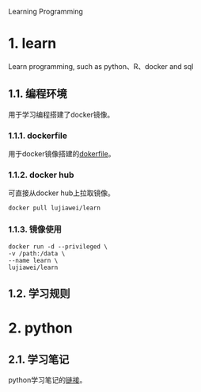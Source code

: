 Learning Programming

# 1. learn

Learn programming, such as python、R、docker and sql

## 1.1. 编程环境

用于学习编程搭建了docker镜像。

### 1.1.1. dockerfile

用于docker镜像搭建的[dokerfile](Dockerfile)。

### 1.1.2. docker hub

可直接从docker hub上拉取镜像。

```docker
docker pull lujiawei/learn
```

### 1.1.3. 镜像使用

```docker
docker run -d --privileged \
-v /path:/data \
--name learn \ 
lujiawei/learn
```

## 1.2. 学习规则

# 2. python

## 2.1. 学习笔记

python学习笔记的[链接](python/README.md)。
